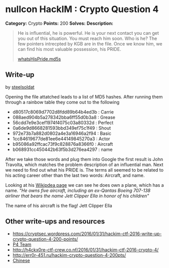 # nullcon HackIM : Crypto Question 4

**Category:** Crypto
**Points:** 200
**Solves:**
**Description:**

> He is influential, he is powerful. He is your next contact you can get you out of this situation. You must reach him soon. Who is he? The few pointers intrecpted by KGB are in the file. Once we know him, we can find his most valuable possession, his PRIDE.
>
>
> [whatsHisPride.md5s](./whatsHisPride.md5s)


## Write-up

by [steelsoldat](https://github.com/steelsoldat)

Opening the file attatched leads to a list of MD5 hashes. After running them through a rainbow table they come out to the following
* d80517c8069d7702d8fdd89b64b4ed3b : Carrie
* 088aed904b5a278342bba6ff55d0b3a8 : Grease
* 56cdd7e9e3cef1974f4075c03a80332d : Perfect
* 0a6de9d8668281593bbd349ef75c1f49 : Shout
* 972e73b7a882d0802a4e3a16946a2f94 : Basic
* 1cc84619677de81ee6e44149845270a3 : Actor
* b95086a92ffcac73f9c828876a8366f0 : Aircraft
* b068931cc450442b63f5b3d276ea4297 : name

After we take those words and plug them into Google the first result is John Travolta, which matches the problem description of an influential man. Next we need to find out what his PRIDE is. The terms all seemed to be related to his acting career other than the last two words: Aircraft, and name.

Looking at his [Wikipdea page](https://en.wikipedia.org/wiki/John_Travolta) we can see he does own a plane, which has a name. *"He owns five aircraft, including an ex-Qantas Boeing 707-138 airliner that bears the name Jett Clipper Ella in honor of his children"*

The name of his aircraft is the flag! Jett Clipper Ella

## Other write-ups and resources

* <https://cryptsec.wordpress.com/2016/01/31/hackim-ctf-2016-write-up-crypto-question-4-200-points/>
* [P4 Team](https://github.com/p4-team/ctf/tree/master/2016-01-29-nullcon/crypto_4#eng-version)
* <http://h4ckx0re-ctf-crew.co.nf/2016/01/31/hackim-ctf-2016-crypto-4/>
* <http://err0r-451.ru/hackim-crypto-question-4-200pts/>
* [Chinese](http://www.cnblogs.com/Christmas/p/5176564.html)
